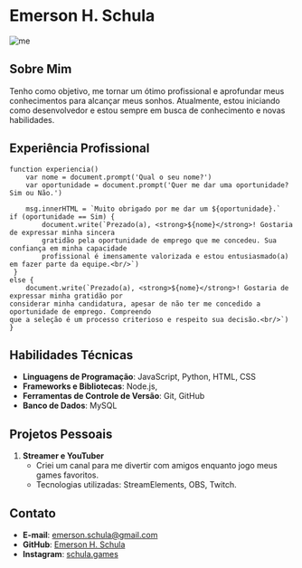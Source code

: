 # __Emerson H. Schula__

![me](https://github.com/SchulaGames/SchulaDev/assets/161052423/b89bfaa5-653e-4931-93ca-e472e0d1d976)

## Sobre Mim
Tenho como objetivo, me tornar um ótimo profissional e aprofundar meus conhecimentos para alcançar meus sonhos. Atualmente, estou iniciando como desenvolvedor e estou sempre em busca de conhecimento e novas habilidades.

## Experiência Profissional
```
function experiencia()
    var nome = document.prompt('Qual o seu nome?')
    var oportunidade = document.prompt('Quer me dar uma oportunidade? Sim ou Não.')
  
    msg.innerHTML = `Muito obrigado por me dar um ${oportunidade}.`
if (oportunidade == Sim) {
        document.write(`Prezado(a), <strong>${nome}</strong>! Gostaria de expressar minha sincera
        gratidão pela oportunidade de emprego que me concedeu. Sua confiança em minha capacidade
        profissional é imensamente valorizada e estou entusiasmado(a) em fazer parte da equipe.<br/>`)
 }
else {
    document.write(`Prezado(a), <strong>${nome}</strong>! Gostaria de expressar minha gratidão por
considerar minha candidatura, apesar de não ter me concedido a oportunidade de emprego. Compreendo
que a seleção é um processo criterioso e respeito sua decisão.<br/>`)
}
```

## Habilidades Técnicas
- **Linguagens de Programação**: JavaScript, Python, HTML, CSS
- **Frameworks e Bibliotecas**: Node.js, 
- **Ferramentas de Controle de Versão**: Git, GitHub
- **Banco de Dados**: MySQL

## Projetos Pessoais
1. **Streamer e YouTuber**
   - Criei um canal para me divertir com amigos enquanto jogo meus games favoritos.
   - Tecnologias utilizadas: StreamElements, OBS, Twitch.

## Contato
- **E-mail**: emerson.schula@gmail.com
- **GitHub**: [Emerson H. Schula](https://github.com/SchulaGames)
- **Instagram**: [schula.games](https://www.instagram.com/schula.games/)

